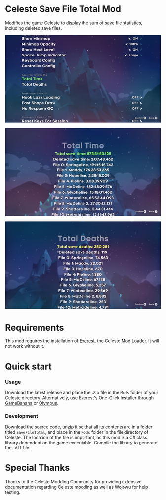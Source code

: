 Celeste Save File Total Mod
===========================
Modifies the game Celeste to display the sum of save file statistics, including deleted save files.

![Screenshot of Mod Settings Location](Resources/savefile1.png?raw=true "Screenshot of Mod Settings Location")

![Screenshot of Time Submenu](Resources/savefile2.png?raw=true "Screenshot of Time Submenu")

![Screenshot of Deaths Submenu](Resources/savefile3.png?raw=true "Screenshot of Deaths Submenu")

# Requirements

This mod requires the installation of [Everest](https://everestapi.github.io/), the Celeste Mod Loader. It will not work without it.

# Quick start

### Usage

Download the latest release and place the .zip file in the `Mods` folder of your Celeste directory. Alternatively, use Everest's One-Click Installer through [GameBanana](https://gamebanana.com/mods/395489) or [Olympus](https://gamebanana.com/tools/download/6449).

### Development

Download the source code, unzip it so that all its contents are in a folder titled `SaveFileTotal`, and place in the `Mods` folder in the file directory of Celeste. The location of the file is important, as this mod is a C# class library dependent on the game executable. Compile the library to generate the `.dll` file.

# Special Thanks

Thanks to the Celeste Modding Community for providing extensive documentation regarding Celeste modding as well as Wojowu for help testing.